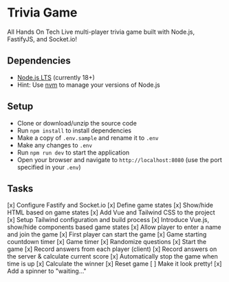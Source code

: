# Trivia Game

All Hands On Tech Live multi-player trivia game built with Node.js, FastifyJS, and Socket.io!

## Dependencies

* [Node.js LTS](https://nodejs.org) (currently 18+)
* Hint: Use [nvm](https://github.com/nvm-sh/nvm) to manage your versions of Node.js

## Setup

* Clone or download/unzip the source code
* Run `npm install` to install dependencies
* Make a copy of `.env.sample` and rename it to `.env`
* Make any changes to `.env`
* Run `npm run dev` to start the application
* Open your browser and navigate to `http://localhost:8080` (use the port specified in your `.env`)

## Tasks

[x] Configure Fastify and Socket.io
[x] Define game states
[x] Show/hide HTML based on game states
[x] Add Vue and Tailwind CSS to the project
[x] Setup Tailwind configuration and build process
[x] Introduce Vue.js, show/hide components based game states
[x] Allow player to enter a name and join the game
[x] First player can start the game
[x] Game starting countdown timer
[x] Game timer
[x] Randomize questions
[x] Start the game
[x] Record answers from each player (client)
[x] Record answers on the server & calculate current score
[x] Automatically stop the game when time is up
[x] Calculate the winner
[x] Reset game
[ ] Make it look pretty!
    [x] Add a spinner to "waiting..."
